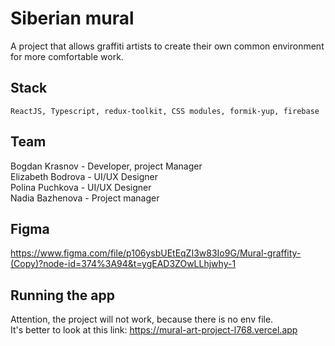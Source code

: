 # Siberian mural

A project that allows graffiti artists to create their own common environment for more comfortable work.

## Stack
``ReactJS, Typescript, redux-toolkit, CSS modules, formik-yup, firebase``

## Team
Bogdan Krasnov - Developer, project Manager  
Elizabeth Bodrova - UI/UX Designer  
Polina Puchkova - UI/UX Designer  
Nadia Bazhenova - Project manager  

## Figma
https://www.figma.com/file/p106ysbUEtEqZI3w83Io9G/Mural-graffity-(Copy)?node-id=374%3A94&t=ygEAD3ZOwLLhjwhy-1

## Running the app
Attention, the project will not work, because there is no env file.  
It's better to look at this link: https://mural-art-project-l768.vercel.app
